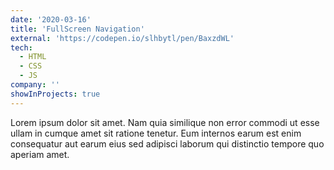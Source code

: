```yaml
---
date: '2020-03-16'
title: 'FullScreen Navigation'
external: 'https://codepen.io/slhbytl/pen/BaxzdWL'
tech:
  - HTML
  - CSS
  - JS
company: ''
showInProjects: true
---
```


Lorem ipsum dolor sit amet. Nam quia similique non error commodi ut esse ullam in cumque amet sit ratione tenetur. Eum internos earum est enim consequatur aut earum eius sed adipisci laborum qui distinctio tempore quo aperiam amet.
